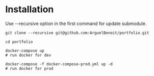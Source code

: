 # Installation

Use --recursive option in the first command for update submodule.

```
git clone --recursive git@github.com:ArguelBenoit/portfolio.git

cd portfolio

docker-compose up
# run docker for dev

docker-compose -f docker-compose-prod.yml up -d
# run docker for prod

```
